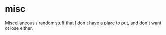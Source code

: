 misc
====

Miscellaneous / random stuff that I don't have a place to put, and don't want ot lose either.
